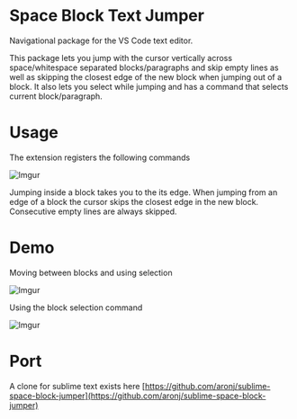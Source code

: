 # Space Block Text Jumper

Navigational package for the VS Code text editor.

This package lets you jump with the cursor vertically across space/whitespace separated blocks/paragraphs and skip empty lines as well as skipping the closest edge of the new block when jumping out of a block. It also lets you select while jumping and has a command that selects current block/paragraph.

# Usage

The extension registers the following commands

![Imgur](https://i.imgur.com/KEr7YbH.png)

Jumping inside a block takes you to the its edge. When jumping from an edge of a block the cursor skips the closest edge in the new block. Consecutive empty lines are always skipped.

# Demo

Moving between blocks and using selection

![Imgur](https://imgur.com/75gEEQk.gif)

Using the block selection command

![Imgur](https://imgur.com/b5vOWdZ.gif)

# Port

A clone for sublime text exists here [https://github.com/aronj/sublime-space-block-jumper](https://github.com/aronj/sublime-space-block-jumper)
